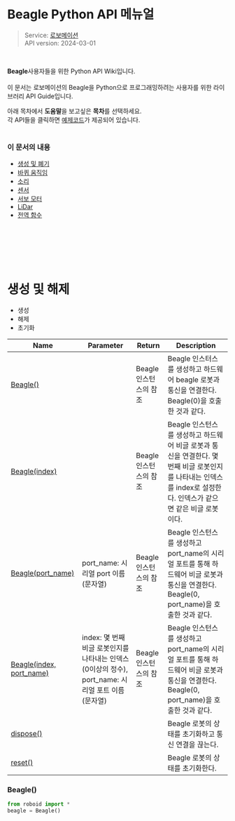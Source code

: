 # Beagle Python API 메뉴얼


>Service: [로보메이션](www.robomation.net)<br>
API version: 2024-03-01
<br>

**Beagle**사용자들을 위한 Python API Wiki입니다.<br>
<Br>
이 문서는 로보메이션의 Beagle을 Python으로 프로그래밍하려는 사용자를 위한 라이브러리 API Guide입니다. 

아래 목차에서 **도움말**을 보고싶은 **목차**를 선택하세요.<br>
각 API들을 클릭하면 [예제코드](###-Beagle())가 제공되어 있습니다.
<br><br>


### 이 문서의 내용
- [생성 및 폐기](##-생성-및-폐기) <br>
- [바퀴 움직임](##-바퀴-움직임) <br>
- [소리](##-소리) <br>
- [센서](##-센서) <br>
- [서보 모터](##-서보-모터) <br>
- [LiDar](##-LiDar) <br>
- [전역 함수](##-전역-함수) <br>

<br><br><br><br><br>
# 생성 및 해제
- 생성 <br>
- 해제 <br>
- 초기화 <br>

| Name | Parameter | Return | Description |
| -------- | -------- | -------- | -------- |
| [Beagle()](###-Beagle()) |  | Beagle 인스턴스의 참조 | Beagle 인스터스를 생성하고 하드웨어 beagle 로봇과 통신을 연결한다. Beagle(0)을 호출한 것과 같다.
| [Beagle(index)](###-Beagle(index)) |  | Beagle 인스턴스의 참조 | Beagle 인스턴스를 생성하고 하드웨어 비글 로봇과 통신을 연결한다. 몇 번째 비글 로봇인지를 나타내는 인덱스를 index로 설정한다. 인덱스가 같으면 같은 비글 로봇이다.
| [Beagle(port_name)](###-Beagle(port_name)) | port_name: 시리얼 port 이름 (문자열) | Beagle 인스턴스의 참조 | Beagle 인스턴스를 생성하고 port_name의 시리얼 포트를 통해 하드웨어 비글 로봇과 통신을 연결한다. Beagle(0, port_name)을 호출한 것과 같다.
| [Beagle(index, port_name)](###-Beagle(index,port_name)) | index: 몇 번째 비글 로봇인지를 나타내는 인덱스(0이상의 정수), port_name: 시리얼 포트 이름(문자열) | Beagle 인스턴스의 참조 | Beagle 인스턴스를 생성하고 port_name의 시리얼 포트를 통해 하드웨어 비글 로봇과 통신을 연결한다. Beagle(0, port_name)을 호출한 것과 같다.
| [dispose()](###-dispose()) |  |  | Beagle 로봇의 상태를 초기화하고 통신 연결을 끊는다.
| [reset()](###-reset()) |  |  | Beagle 로봇의 상태를 초기화한다.










































### Beagle()
```python
from roboid import *
beagle = Beagle()
```